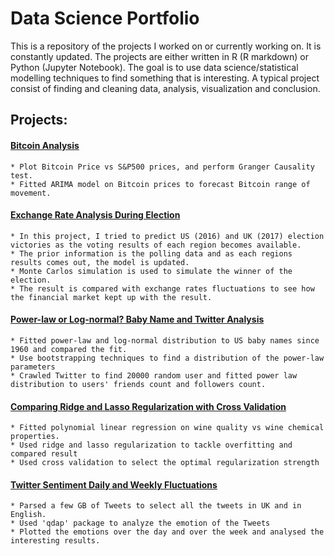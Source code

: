 # Data Science Portfolio

This is a repository of the projects I worked on or currently working on. It is constantly updated. The projects are either written in R (R markdown) or Python (Jupyter Notebook). The goal is to use data science/statistical modelling techniques to find something that is interesting. A typical project consist of finding and cleaning data, analysis, visualization and conclusion.

## Projects:

  ####  [Bitcoin Analysis](https://github.com/alexhuang1117/Data-Science-Portfolio/blob/master/Bitcoin_Analysis/Bitcoin_Analysis.md)
    * Plot Bitcoin Price vs S&P500 prices, and perform Granger Causality test.
    * Fitted ARIMA model on Bitcoin prices to forecast Bitcoin range of movement.
    
  ####  [Exchange Rate Analysis During Election](https://github.com/alexhuang1117/Data-Science-Portfolio/blob/master/FX_Analysis_During_Election/main.ipynb)
    * In this project, I tried to predict US (2016) and UK (2017) election victories as the voting results of each region becomes available.
    * The prior information is the polling data and as each regions results comes out, the model is updated.
    * Monte Carlos simulation is used to simulate the winner of the election.
    * The result is compared with exchange rates fluctuations to see how the financial market kept up with the result.
    
  ####  [Power-law or Log-normal? Baby Name and Twitter Analysis](https://github.com/alexhuang1117/Data-Science-Portfolio/blob/master/Power_Law_vs_Lognormal_US_Babynames/Power_Law_vs_Lognormal_US_Babynames.Rmd)
    * Fitted power-law and log-normal distribution to US baby names since 1960 and compared the fit.
    * Use bootstrapping techniques to find a distribution of the power-law parameters
    * Crawled Twitter to find 20000 random user and fitted power law distribution to users' friends count and followers count.
  
  #### [Comparing Ridge and Lasso Regularization with Cross Validation](https://github.com/alexhuang1117/Data-Science-Portfolio/blob/master/Ridge_Lasso_CV_Comparison/main.ipynb)
    * Fitted polynomial linear regression on wine quality vs wine chemical properties.
    * Used ridge and lasso regularization to tackle overfitting and compared result
    * Used cross validation to select the optimal regularization strength
  
  #### [Twitter Sentiment Daily and Weekly Fluctuations](https://github.com/alexhuang1117/Data-Science-Portfolio/blob/master/Twitter_Sentiement_Analysis/Twitter_sentiment_Analysis.md)
    * Parsed a few GB of Tweets to select all the tweets in UK and in English.
    * Used 'qdap' package to analyze the emotion of the Tweets
    * Plotted the emotions over the day and over the week and analysed the interesting results.
  
